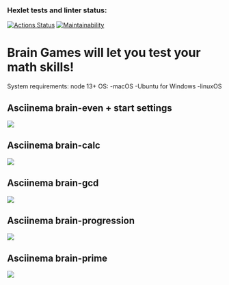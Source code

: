 ### Hexlet tests and linter status:
[![Actions Status](https://github.com/AndreyCurious/frontend-project-44/workflows/hexlet-check/badge.svg)](https://github.com/AndreyCurious/frontend-project-44/actions)
[![Maintainability](https://api.codeclimate.com/v1/badges/f3e3b061588284463d8d/maintainability)](https://codeclimate.com/github/AndreyCurious/frontend-project-44/maintainability)

<h1>Brain Games will let you test your math skills!</h1>

System requirements:
node 13+
OS: -macOS
    -Ubuntu for Windows
    -linuxOS

<h2>Asciinema brain-even + start settings</h2>
<a href="https://asciinema.org/a/HeKlTIWhcFXZD6wJSrLHYSeq0" target="_blank"><img src="https://asciinema.org/a/HeKlTIWhcFXZD6wJSrLHYSeq0.svg" /></a>

<h2>Asciinema brain-calc</h2>
<a href="https://asciinema.org/a/ibikJwwJGOAaswNL2KTw2sf5r" target="_blank"><img src="https://asciinema.org/a/ibikJwwJGOAaswNL2KTw2sf5r.svg" /></a>

<h2>Asciinema brain-gcd</h2>
<a href="https://asciinema.org/a/5L349WysskapQyz8Ya9RrPLBu" target="_blank"><img src="https://asciinema.org/a/5L349WysskapQyz8Ya9RrPLBu.svg" /></a>

<h2>Asciinema brain-progression</h2>
<a href="https://asciinema.org/a/TUHKQpJKKqrt8PTN23M9gwqjw" target="_blank"><img src="https://asciinema.org/a/TUHKQpJKKqrt8PTN23M9gwqjw.svg" /></a>

<h2>Asciinema brain-prime</h2>
<a href="https://asciinema.org/a/oY1Sv3dk7Wjlgb7tgfyW1M7rs" target="_blank"><img src="https://asciinema.org/a/oY1Sv3dk7Wjlgb7tgfyW1M7rs.svg" /></a>
